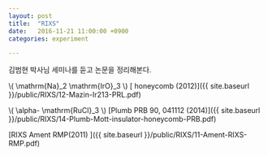 ```yaml
---
layout: post
title:  "RIXS"
date:   2016-11-21 11:00:00 +0900
categories: experiment

---
```



김범현 박사님 세미나를 듣고 논문을 정리해본다.

\\( \mathrm{Na}_2 \mathrm{IrO}_3 \\) [ honeycomb (2012)]({{ site.baseurl }}/public/RIXS/12-Mazin-Ir213-PRL.pdf)

\\( \alpha- \mathrm{RuCl}_3 \\) [Plumb PRB 90, 041112 (2014)]({{ site.baseurl }}/public/RIXS/14-Plumb-Mott-insulator-honeycomb-PRB.pdf)

[RIXS Ament RMP(2011) ]({{ site.baseurl }}/public/RIXS/11-Ament-RIXS-RMP.pdf)
